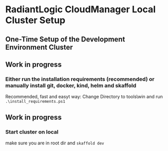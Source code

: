 # RadiantLogic CloudManager Local Cluster Setup

## One-Time Setup of the Development Environment Cluster


## Work in progress 
### Either run the installation requirements (recommended) or manually install git, docker, kind, helm and skaffold

Recommended, fast and easyt way:
Change Directory to tools\win and run 
`.\install_requirements.ps1 `
## Work in progress 


### Start cluster on local
make sure you are in root dir and
`skaffold dev`